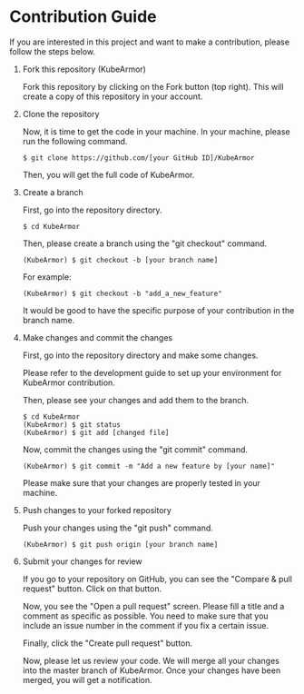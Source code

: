 # Contribution Guide

If you are interested in this project and want to make a contribution, please follow the steps below.

1. Fork this repository (KubeArmor)

    Fork this repository by clicking on the Fork button (top right). This will create a copy of this repository in your account.

2. Clone the repository

    Now, it is time to get the code in your machine. In your machine, please run the following command.

    ```
    $ git clone https://github.com/[your GitHub ID]/KubeArmor
    ```

    Then, you will get the full code of KubeArmor.

3. Create a branch

    First, go into the repository directory.

    ```
    $ cd KubeArmor
    ```

    Then, please create a branch using the "git checkout" command.

    ```
    (KubeArmor) $ git checkout -b [your branch name]
    ```

    For example:

    ```
    (KubeArmor) $ git checkout -b "add_a_new_feature"
    ```

    It would be good to have the specific purpose of your contribution in the branch name.

4. Make changes and commit the changes

    First, go into the repository directory and make some changes.

    Please refer to the development guide to set up your environment for KubeArmor contribution.

    Then, please see your changes and add them to the branch.

    ```
    $ cd KubeArmor
    (KubeArmor) $ git status
    (KubeArmor) $ git add [changed file]
    ```

    Now, commit the changes using the "git commit" command.

    ```
    (KubeArmor) $ git commit -m "Add a new feature by [your name]"
    ```

    Please make sure that your changes are properly tested in your machine.

5. Push changes to your forked repository

    Push your changes using the "git push" command.

    ```
    (KubeArmor) $ git push origin [your branch name]
    ```

6. Submit your changes for review

    If you go to your repository on GitHub, you can see the "Compare & pull request" button. Click on that button.

    Now, you see the "Open a pull request" screen. Please fill a title and a comment as specific as possible. You need to make sure that you include an issue number in the comment if you fix a certain issue.

    Finally, click the "Create pull request" button.

    Now, please let us review your code. We will merge all your changes into the master branch of KubeArmor. Once your changes have been merged, you will get a notification.
